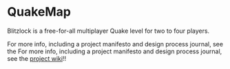# QuakeMap

Blitzlock is a free-for-all multiplayer Quake level for two to four players.

For more info, including a project manifesto and design process journal, see the For more info, including a project manifesto and design process journal, see the [project wiki](https://github.com/zzmaxus/QuakeMap/wiki)!!
